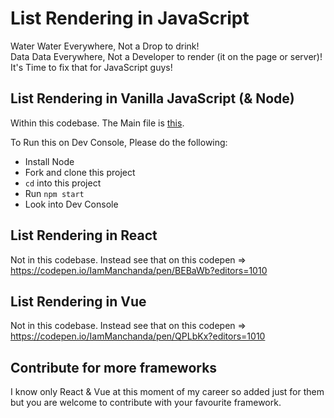 # List Rendering in JavaScript

Water Water Everywhere, Not a Drop to drink! <br />
Data Data Everywhere, Not a Developer to render (it on the page or server)! <br />
It's Time to fix that for JavaScript guys!

## List Rendering in Vanilla JavaScript (& Node)

Within this codebase. The Main file is [this](./js/script.js).

To Run this on Dev Console, Please do the following:
- Install Node
- Fork and clone this project
- `cd` into this project
- Run `npm start`
- Look into Dev Console

## List Rendering in React

Not in this codebase. Instead see that on this codepen => https://codepen.io/IamManchanda/pen/BEBaWb?editors=1010

## List Rendering in Vue

Not in this codebase. Instead see that on this codepen => https://codepen.io/IamManchanda/pen/QPLbKx?editors=1010

## Contribute for more frameworks

I know only React & Vue at this moment of my career so added just for them but you are welcome to contribute with your favourite framework.

